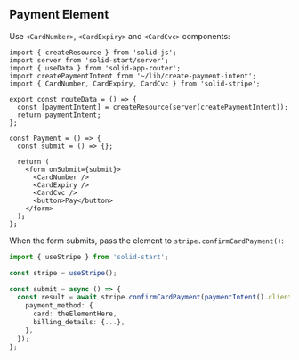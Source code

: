 ## Payment Element

Use `<CardNumber>`, `<CardExpiry>` and `<CardCvc>` components:

```tsx
import { createResource } from 'solid-js';
import server from 'solid-start/server';
import { useData } from 'solid-app-router';
import createPaymentIntent from '~/lib/create-payment-intent';
import { CardNumber, CardExpiry, CardCvc } from 'solid-stripe';

export const routeData = () => {
  const [paymentIntent] = createResource(server(createPaymentIntent));
  return paymentIntent;
};

const Payment = () => {
  const submit = () => {};

  return (
    <form onSubmit={submit}>
      <CardNumber />
      <CardExpiry />
      <CardCvc />
      <button>Pay</button>
    </form>
  );
};
```

When the form submits, pass the element to `stripe.confirmCardPayment()`:

```ts
import { useStripe } from 'solid-start';

const stripe = useStripe();

const submit = async () => {
  const result = await stripe.confirmCardPayment(paymentIntent().client_secret, {
    payment_method: {
      card: theElementHere,
      billing_details: {...},
    },
  });
};
```

